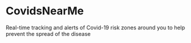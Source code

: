 # CovidsNearMe
Real-time tracking and alerts of Covid-19 risk zones around you to help prevent the spread of the disease

